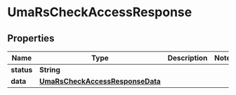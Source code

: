 
# UmaRsCheckAccessResponse

## Properties
Name | Type | Description | Notes
------------ | ------------- | ------------- | -------------
**status** | **String** |  | 
**data** | [**UmaRsCheckAccessResponseData**](UmaRsCheckAccessResponseData.md) |  | 



